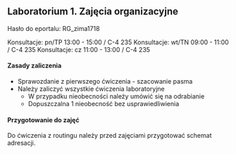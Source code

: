 ## Laboratorium 1. Zajęcia organizacyjne

Hasło do eportalu: RG_zima1718

Konsultacje: pn/TP 13:00 - 15:00 / C-4 235
Konsultacje: wt/TN 09:00 - 11:00 / C-4 235
Konsultacje: cz 11:00 - 13:00 / C-4 235

#### Zasady zaliczenia

* Sprawozdanie z pierwszego ćwiczenia - szacowanie pasma
* Należy zaliczyć wszystkie ćwiczenia laboratoryjne
	* W przypadku nieobecności należy umówić się na odrabianie
	* Dopuszczalna 1 nieobecność bez usprawiedliwienia

#### Przygotowanie do zajęć

Do ćwiczenia z routingu należy przed zajęciami przygotować schemat adresacji.
